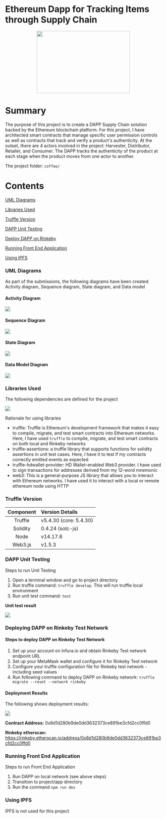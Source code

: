# Ethereum Dapp for Tracking Items through Supply Chain

<p align="center">
  <img src="https://github.com/ramkumarrani/udacity-blockchain-projects/blob/master/project3/images/EthereumCoffeeSupplyChain.jpg" width="300" height="200" />
</p>

# Summary

The purpose of this project is to create a DAPP Supply Chain solution backed by the Ethereum blockchain platform.  For this project, I have architected smart contracts that manage specific user permission controls as well as contracts that track and verify a product's authenticity.  At the outset, there are 4 actors involved in the project: Harvester, Distributor, Retailer, and Consumer.  The DAPP tracks the authenticity of the product at each stage when the product moves from one actor to another.

The project folder: `coffee/`

# Contents
[UML Diagrams](#uml-diagrams)

[Libraries Used](#libraries-used)

[Truffle Version](#truffle-version)

[DAPP Unit Testing](#dapp-unit-testing)

[Deploy DAPP on Rinkeby](#deploying-dapp-on-rinkeby-test-network)

[Running Front End Application](#running-front-end-application)

[Using IPFS](#using-ipfs)


### UML Diagrams
As part of the submissions, the following diagrams have been created: Activity diagram, Sequence diagram, State diagram, and Data model

#### Activity Diagram

<img src="https://github.com/ramkumarrani/udacity-blockchain-projects/blob/master/project3/images/CoffeeSupplyChainActivity.PNG" />

#### Sequence Diagram

<img src="https://github.com/ramkumarrani/udacity-blockchain-projects/blob/master/project3/images/CoffeeSupplyChainSequence.PNG" />

#### State Diagram

<img src="https://github.com/ramkumarrani/udacity-blockchain-projects/blob/master/project3/images/CoffeeSupplyChainState.png" />

#### Data Model Diagram

<img src="https://github.com/ramkumarrani/udacity-blockchain-projects/blob/master/project3/images/CoffeeSupplyChainDataModel.png" />

### Libraries Used

The following dependencies are defined for the project

<img src="https://github.com/ramkumarrani/udacity-blockchain-projects/blob/master/project3/images/PackageConfig.PNG" />

Rationale for using libraries

* truffle: Truffle is Ethereum's development framework that makes it easy to compile, migrate, and test smart contracts into Ethereum networks. Here, I have used `truffle` to compile, migrate, and test smart contracts on both local and Rinkeby networks
* truffle-assertions: a truffle library that supports functions for solidity assertions in unit test cases.  Here, I have it to test if my contracts correctly emitted events as expected
* truffle-hdwallet-provider: HD Wallet-enabled Web3 provider. I have used to sign transactions for addresses derived from my 12-word mnemonic
* web3: This is a general-purpose JS library that allows you to interact with Ethereum networks.  I have used it to interact with a local or remote ethereum node using HTTP

### Truffle Version

Component|Version Details
:-------:|:--------------
Truffle|v5.4.30 (core: 5.4.30)
Solidity|0.4.24 (solc-js)
Node|v14.17.6
Web3.js|v1.5.3

### DAPP Unit Testing

Steps to run Unit Testing

1. Open a terminal window and go to project directory
2. Run truffle command: `truffle develop`.  This will run truffle local environment
3. Run unit test command: `test`

<b>Unit test result</b>

<img src="https://github.com/ramkumarrani/udacity-blockchain-projects/blob/master/project3/images/UnitTestResult.PNG" />

### Deploying DAPP on Rinkeby Test Network

#### Steps to deploy DAPP on Rinkeby Test Network

1. Set up your account on Infura.io and obtain Rinkeby Test network endpoint URL
2. Set up your MetaMask wallet and configure it for Rinkeby Test network
3. Configure your truffle configuration file for Rinkeby test network - including seed values
4. Run following command to deploy DAPP on Rinkeby network: `truffle migrate --reset --network rinkeby`

#### Deployment Results

The following shows deployment results:

<img src="https://github.com/ramkumarrani/udacity-blockchain-projects/blob/master/project3/images/RinkebyDeploymentResult.PNG" />

<b>Contract Address:</b> 0x8d1d280b9de0dd3632373ce891be3cfd2cc0ffd0

<b>Rinkeby etherscan:</b> https://rinkeby.etherscan.io/address/0x8d1d280b9de0dd3632373ce891be3cfd2cc0ffd0

### Running Front End Application

Steps to run Front End Application

1. Run DAPP on local network (see above steps)
2. Transition to project/app directory
3. Run the command `npm run dev`

### Using IPFS

IPFS is not used for this project
